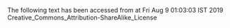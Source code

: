 The following text has been accessed from at Fri Aug 9 01:03:03 IST 2019
Creative_Commons_Attribution-ShareAlike_License
